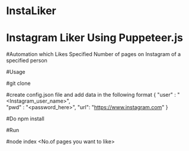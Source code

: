 # InstaLiker

# Instagram Liker Using Puppeteer.js
#Automation which Likes Specified Number of pages on Instagram of a specified person 

#Usage

#git clone 

#create config.json file and add data in the following format
{
    "user" : "<Instagram_user_name>",                                                                       
    "pwd" : "<password_here>",
     "url": "https://www.instagram.com"
}

#Do npm install

#Run

#node index <No.of pages you want to like>



